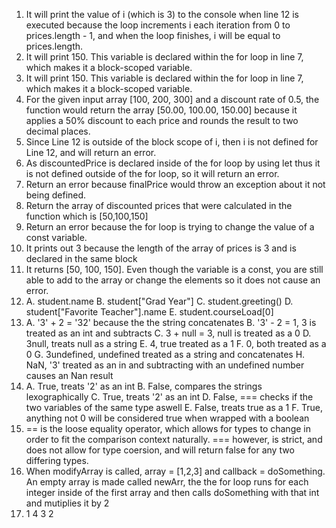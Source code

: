1. It will print the value of i (which is 3) to the console when line 12 is executed because the loop increments i each iteration from 0 to prices.length - 1, and when the loop finishes, i will be equal to prices.length.
2. It will print 150. This variable is declared within the for loop in line 7, which makes it a block-scoped variable.
3. It will print 150. This variable is declared within the for loop in line 7, which makes it a block-scoped variable.
4. For the given input array [100, 200, 300] and a discount rate of 0.5, the function would return the array [50.00, 100.00, 150.00] because it applies a 50% discount to each price and rounds the result to two decimal places.
5. Since Line 12 is outside of the block scope of i, then i is not defined for Line 12, and will return an error.
6.  As discountedPrice is declared inside of the for loop by using let thus it is not defined outside of the for loop, so it will return an error.
7.  Return an error because finalPrice would throw an exception about it not being defined.
8.  Return the array of discounted prices that were calculated in the function which is [50,100,150]
9.  Return an error because the for loop is trying to change the value of a const variable.
10.  It prints out 3 because the length of the array of prices is 3 and is declared in the same block
11.  It returns [50, 100, 150]. Even though the variable is a const, you are still able to add to the array or change the elements so it does not cause an error.
12.  A. student.name
B. student["Grad Year"]
C. student.greeting()
D. student["Favorite Teacher"].name
E. student.courseLoad[0]
13. A. '3' + 2 = '32' because the the string concatenates
B. '3' - 2 = 1, 3 is treated as an int and subtracts
C. 3 + null = 3, null is treated as a 0
D. 3null, treats null as a string
E. 4, true treated as a 1
F. 0, both treated as a 0
G. 3undefined, undefined treated as a string and concatenates
H. NaN, '3' treated as an in and subtracting with an undefined number causes an Nan result
14. A. True, treats '2' as an int
B. False, compares the strings lexographically
C. True, treats '2' as an int
D. False, === checks if the two variables of the same type aswell
E. False, treats true as a 1
F. True, anything not 0 will be considered true when wrapped with a boolean
15. == is the loose equality operator, which allows for types to change in order to fit the comparison context naturally. === however, is strict, and does not allow for type coersion, and will return false for any two differing types.
17. When modifyArray is called, array = [1,2,3] and callback = doSomething. An empty array is made called newArr, the the for loop runs for each integer inside of the first array and then calls doSomething with that int and mutiplies it by 2
19. 1 4 3 2
